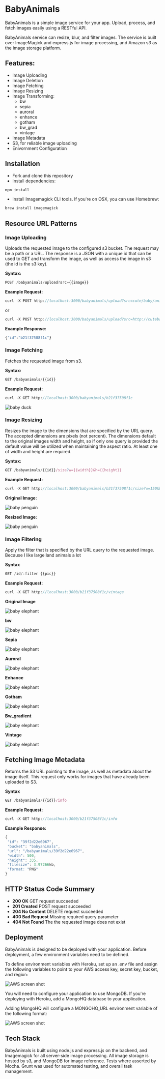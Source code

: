 # BabyAnimals

BabyAnimals is a simple image service for your app. Upload, process, and fetch images easily using a RESTful API. 

BabyAnimals service can resize, blur, and filter images. The service is built over ImageMagick and express.js for image processing, and Amazon s3 as the image storage platform.

## Features:

* Image Uploading
* Image Deletion
* Image Fetching
* Image Resizing
* Image Transforming:
  * bw
  * sepia
  * auroral 
  * enhance
  * gotham
  * bw_grad
  * vintage
* Image Metadata
* S3, for reliable image uploading
* Enivornment Configuration

## Installation

* Fork and clone this repository
* Install dependencies:

```js
npm install
```

* Install Imagemagick CLI tools. If you're on OSX, you can use Homebrew:

```js
brew install imagemagick
```
## Resource URL Patterns


### Image Uploading

Uploads the requested image to the configured s3 bucket. The request may be a path or a URL. The response is a JSON with a unique id that can be used to GET and transform the image, as well as access the image in s3 (the id is the s3 key).

**Syntax:**

```js
POST /babyanimals/upload?src={{image}}
```

**Example Request:**
```js
curl -X POST http://localhost:3000/babyanimals/upload?src=cute/baby/animal.png
```
or 
```js
curl -X POST http://localhost:3000/babyanimals/upload?src=http://cutebabyanimal.png
```

**Example Response:** 
````js
{"id":"b21f37508f1c"}
````

### Image Fetching

Fetches the requested image from s3.

**Syntax:**

```js
GET /babyanimals/{{id}}
```

**Example Request:**

```js
curl -X GET http://localhost:3000/babyanimals/b21f37508f1c
```

![baby duck](https://raw.github.com/kbrainwave/BabyAnimals/master/assets/readme/babyduckoriginal.jpg)

### Image Resizing

Resizes the image to the dimensions that are specified by the URL query. The accepted dimensions are pixels (not percent). The dimensions default to the original images width and height, so if only one query is provided the default value will be utilized when maintaining the aspect ratio. At least one of width and height are required.

**Syntax:**
```js
GET /babyanimals/{{id}}/size?w={{width}}&h={{height}}
```
**Example Request:**

```js
curl -X GET http://localhost:3000/babyanimals/b21f37508f1c/size?w=150&h=200
```

**Original Image:**

![baby penguin](https://raw.github.com/kbrainwave/BabyAnimals/master/assets/readme/babypenguinoriginal.jpg)

**Resized Image:**

![baby penguin](https://raw.github.com/kbrainwave/BabyAnimals/master/assets/readme/babypenguinresize.jpg)


### Image Filtering

Apply the filter that is specified by the URL query to the requested image. Because I like large land animals a lot

**Syntax**
```js
GET /id/:filter {{pic}}
```
**Example Request:**
```js
curl -X GET http://localhost:3000/b21f37508f1c/vintage
```

**Original Image**

![baby elephant](https://raw.github.com/kbrainwave/BabyAnimals/master/assets/readme/babyelephantoriginal.jpg)

**bw**

![baby elephant](https://raw.github.com/kbrainwave/BabyAnimals/master/assets/readme/babyelephantbw.jpg)

**Sepia**

![baby elephant](https://raw.github.com/kbrainwave/BabyAnimals/master/assets/readme/babyelephantsepia.jpg)

**Auroral**

![baby elephant](https://raw.github.com/kbrainwave/BabyAnimals/master/assets/readme/babyelephantauroral.jpg)

**Enhance**

![baby elephant](https://raw.github.com/kbrainwave/BabyAnimals/master/assets/readme/babyelephantenhance.jpg)

**Gotham**

![baby elephant](https://raw.github.com/kbrainwave/BabyAnimals/master/assets/readme/babyelephantgotham.jpg)

**Bw_gradient**

![baby elephant](https://raw.github.com/kbrainwave/BabyAnimals/master/assets/readme/babyelephantbw_grad.jpg)

**Vintage**

![baby elephant](https://raw.github.com/kbrainwave/BabyAnimals/master/assets/readme/babyelephantvintage.jpg)


 ## Fetching Image Metadata

 Returns the S3 URL pointing to the image, as well as metadata about the image itself. This request only works for images that have already been uploaded to S3.

 **Syntax**
 ```js
 GET /babyanimals/{{id}}/info
 ```

 **Example Request:**
 ```js
 curl -X GET http://localhost:3000/b21f37508f1c/info
 ```

 **Example Response:**
 ```js
 {
  "id": "39f2d22e6967",
  "bucket": "babyanimals",
  "url": "/babyanimals/39f2d22e6967",
  "width": 500,
  "height": 335,
  "filesize": 3.97266kb,
  "format: "PNG" 
 }
 ```

## HTTP Status Code Summary

* **200 OK** GET request succeeded
* **201 Created** POST request succeeded 
* **204 No Content** DELETE request succeeded
* **400 Bad Request** Missing required query parameter
* **404 Not Found** The the requested image does not exist 

## Deployment

BabyAnimals is designed to be deployed with your application. Before deployment, a few environment variables need to be defined.

To define environment variables with Heroku, set up an .env file and assign the following variables to point to your AWS access key, secret key, bucket, and region:

![AWS screen shot](https://raw.github.com/kbrainwave/BabyAnimals/master/assets/readme/s3config.png)


You will need to configure your application to use MongoDB. If you're deploying with Heroku, add a MongoHQ database to your application.

Adding MongoHQ will configure a MONGOHQ_URL environment variable of the following format:

![AWS screen shot](https://raw.github.com/kbrainwave/BabyAnimals/master/assets/readme/mongoconfig.png)

## Tech Stack

BabyAnimals is built using node.js and express.js on the backend, and Imagemagick for all server-side image processing. All image storage is hosted by s3, and MongoDB for image reference. Tests where asserted by Mocha. Grunt was used for automated testing, and overall task management. 
